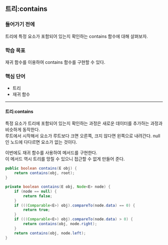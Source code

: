 ## 트리:contains

### 들어가기 전에
트리에 특정 요소가 포함되어 있는지 확인하는 contains 함수에 대해 살펴보자.

### 학습 목표
재귀 함수를 이용하여 contains 함수를 구현할 수 있다.

### 핵심 단어
- 트리
- 재귀 함수

---
#### 트리:contains
특정 요소가 트리에 포함되어 있는지 확인하는 과정은 새로운 데이터를 추가하는 과정과 비슷하게 동작한다.  
루트에서 시작해서 요소가 루트보다 크면 오른쪽, 크지 않다면 왼쪽으로 내려간다. null인 노드에 다다르면 요소가 없는 것이다.  

이번에도 재귀 함수를 사용하여 메서드를 구현한다.  
이 메서드 역시 트리를 망칠 수 있으니 접근할 수 없게 만들어 준다.

```java
public boolean contains(E obj) {
    return contains(obj, root);
}

private boolean contains(E obj, Node<E> node) {
    if (node == null) {
        return false;
    }
    if (((Comparable<E>) obj).compareTo(node.data) == 0) {
        return true;
    }
    if (((Comparable<E>) obj).compareTo(node.data) > 0) {
        return contains(obj, node.right);
    }
    return contains(obj, node.left);
}
```

